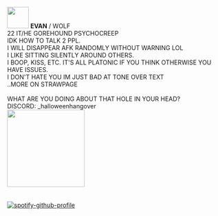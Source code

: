  <img src="https://gifcity.carrd.co/assets/images/gallery01/daa2513e.gif?v=47652796" width="50"> **EVAN** / WOLF <br/> 22  IT/HE
GOREHOUND PSYCHOCREEP <br/> IDK HOW TO TALK 2 PPL. <br/>
I WILL DISAPPEAR AFK RANDOMLY WITHOUT WARNING LOL <BR/>I LIKE SITTING SILENTLY AROUND OTHERS. <br/> I BOOP, KISS, ETC. IT'S ALL PLATONIC IF YOU THINK OTHERWISE YOU HAVE ISSUES. <BR/> I DON'T HATE YOU IM JUST BAD AT TONE OVER TEXT <br/> ..MORE ON STRAWPAGE <br/>
<br/>
WHAT ARE YOU DOING ABOUT THAT HOLE IN YOUR HEAD? <br/>
DISCORD: _halloweenhangover <br/>
 <img src="https://i.imgur.com/trK19Wf.gif" width="180"> <br/> <br/> <br/>
  [![spotify-github-profile](https://spotify-github-profile.kittinanx.com/api/view?uid=coffeedun&cover_image=true&theme=natemoo-re&show_offline=false&background_color=121212&interchange=false&bar_color=8400c2&bar_color_cover=false)](https://github.com/kittinan/spotify-github-profile)
